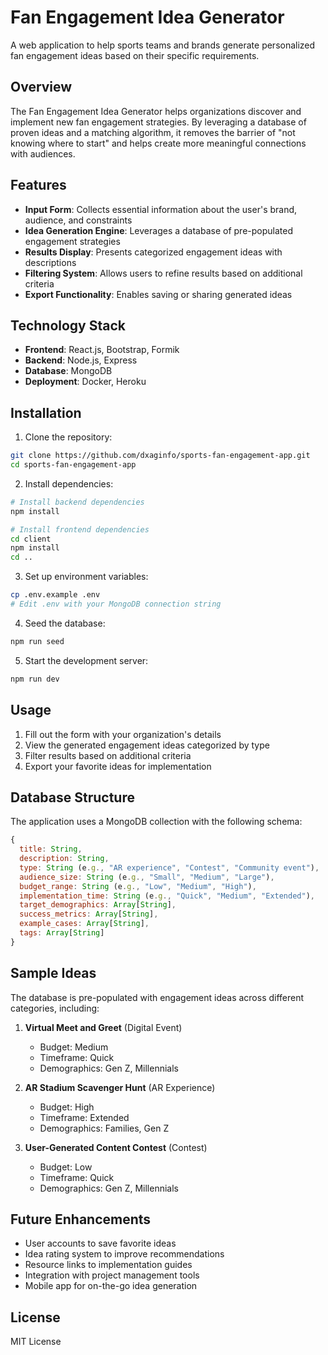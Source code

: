 # Fan Engagement Idea Generator

A web application to help sports teams and brands generate personalized fan engagement ideas based on their specific requirements.

## Overview

The Fan Engagement Idea Generator helps organizations discover and implement new fan engagement strategies. By leveraging a database of proven ideas and a matching algorithm, it removes the barrier of "not knowing where to start" and helps create more meaningful connections with audiences.

## Features

- **Input Form**: Collects essential information about the user's brand, audience, and constraints
- **Idea Generation Engine**: Leverages a database of pre-populated engagement strategies
- **Results Display**: Presents categorized engagement ideas with descriptions
- **Filtering System**: Allows users to refine results based on additional criteria
- **Export Functionality**: Enables saving or sharing generated ideas

## Technology Stack

- **Frontend**: React.js, Bootstrap, Formik
- **Backend**: Node.js, Express
- **Database**: MongoDB
- **Deployment**: Docker, Heroku

## Installation

1. Clone the repository:
```bash
git clone https://github.com/dxaginfo/sports-fan-engagement-app.git
cd sports-fan-engagement-app
```

2. Install dependencies:
```bash
# Install backend dependencies
npm install

# Install frontend dependencies
cd client
npm install
cd ..
```

3. Set up environment variables:
```bash
cp .env.example .env
# Edit .env with your MongoDB connection string
```

4. Seed the database:
```bash
npm run seed
```

5. Start the development server:
```bash
npm run dev
```

## Usage

1. Fill out the form with your organization's details
2. View the generated engagement ideas categorized by type
3. Filter results based on additional criteria
4. Export your favorite ideas for implementation

## Database Structure

The application uses a MongoDB collection with the following schema:

```javascript
{
  title: String,
  description: String,
  type: String (e.g., "AR experience", "Contest", "Community event"),
  audience_size: String (e.g., "Small", "Medium", "Large"),
  budget_range: String (e.g., "Low", "Medium", "High"),
  implementation_time: String (e.g., "Quick", "Medium", "Extended"),
  target_demographics: Array[String],
  success_metrics: Array[String],
  example_cases: Array[String],
  tags: Array[String]
}
```

## Sample Ideas

The database is pre-populated with engagement ideas across different categories, including:

1. **Virtual Meet and Greet** (Digital Event)
   - Budget: Medium
   - Timeframe: Quick
   - Demographics: Gen Z, Millennials

2. **AR Stadium Scavenger Hunt** (AR Experience) 
   - Budget: High
   - Timeframe: Extended
   - Demographics: Families, Gen Z

3. **User-Generated Content Contest** (Contest)
   - Budget: Low
   - Timeframe: Quick
   - Demographics: Gen Z, Millennials

## Future Enhancements

- User accounts to save favorite ideas
- Idea rating system to improve recommendations
- Resource links to implementation guides
- Integration with project management tools
- Mobile app for on-the-go idea generation

## License

MIT License